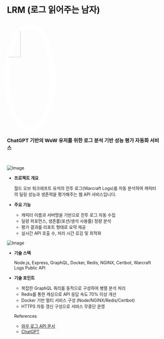 # LRM (로그 읽어주는 남자)

<br />

<img src="https://godseun.com/asset/lrm_logo.png" alt="logo" width="160" height="160" style="width: 30%; height: 30%; max-width: 340px; max-height: 340px; border-radius: 50%; box-shadow: inset 0 0 0 10px white, 0 0 0 10px white;" />


<br />

### **ChatGPT 기반의 WoW 유저를 위한 로그 분석 기반 성능 평가 자동화 서비스**

<br />

![Image](https://github.com/user-attachments/assets/dc4db549-78a8-48d9-9c44-6dc1ddf10692)

- **프로젝트 개요**
    
    월드 오브 워크래프트 유저의 전투 로그(Warcraft Logs)를 자동 분석하여 캐릭터의 딜링 성능과 생존력을 평가해주는 웹 API 서비스입니다.
    
- **주요 기능**
    - 캐릭터 이름과 서버명을 기반으로 전투 로그 자동 수집
    - 딜량 퍼포먼스, 생존률(포션/생석 사용률) 정량 분석
    - 평가 결과를 리포트 형태로 요약 제공
    - 실시간 API 호출 수, 처리 시간 로깅 및 최적화

![Image](https://github.com/user-attachments/assets/dc26cfae-0ef8-45b6-b95b-8d26bf776d9c)
  
- **기술 스택**
    
    Node.js, Express, GraphQL, Docker, Redis, NGINX, Certbot, Warcraft Logs Public API
    

- **기술 포인트**
    - 복잡한 GraphQL 쿼리를 동적으로 구성하여 병렬 분석 처리
    - Redis를 통한 캐싱으로 API 응답 속도 70% 이상 개선
    - Docker 기반 멀티 서비스 구성 (Node/NGINX/Redis/Certbot)
    - HTTPS 자동 갱신 구성으로 서비스 무중단 운영

    
  References
    - [와우 로그 API 문서](https://www.warcraftlogs.com/v2-api-docs/warcraft/)
    - [ChatGPT](https://chatgpt.com/)







